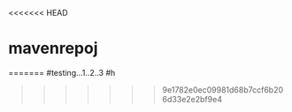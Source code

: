 <<<<<<< HEAD
# mavenrepoj
=======
#testing...1..2..3
#h
>>>>>>> 9e1782e0ec09981d68b7ccf6b206d33e2e2bf9e4
